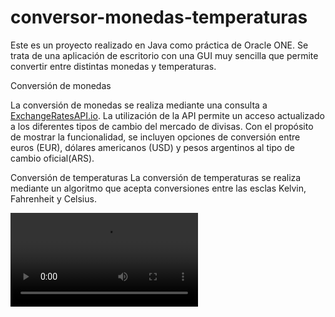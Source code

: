 # conversor-monedas-temperaturas

Este es un proyecto realizado en Java como práctica de Oracle ONE. 
Se trata de una aplicación de escritorio con una GUI muy sencilla que permite convertir entre distintas monedas y temperaturas.

Conversión de monedas

La conversión de monedas se realiza mediante una consulta a <a href ="https://apilayer.com/marketplace/exchangerates_data-api">ExchangeRatesAPI.io</a>.
La utilización de la API permite un acceso actualizado a los diferentes tipos de cambio del mercado de divisas. 
Con el propósito de mostrar la funcionalidad, se incluyen opciones de conversión entre euros (EUR), dólares americanos (USD) y pesos argentinos al tipo de cambio oficial(ARS).

Conversión de temperaturas
La conversión de temperaturas se realiza mediante un algoritmo que acepta conversiones entre las esclas Kelvin, Fahrenheit y Celsius.

<video src="https://raw.githubusercontent.com/juan351/conversor-monedas-temperaturas/main/demo.mp4" controls>
